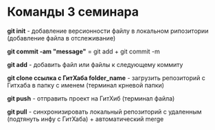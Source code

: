 # Команды 3 семинара

**git init** - добавление версионности файлу в локальном рипозитории (добавление файла в отслеживание)

**git commit -am "message"** = git add + git commit -m

**git add** - добавить файл или файлы к следующему коммиту

**git clone ссылка с ГитХаба folder_name** - загрузить репозиторий с Гитхаба в папку с  именем (терминал крневой папки)

 **git push** - отправить проект на ГитХиб (терминал файла)

 **git pull** - синхронизировать локальный репозиторий с удаленным (подтянуть инфу с ГитХаба) + автоматический merge
